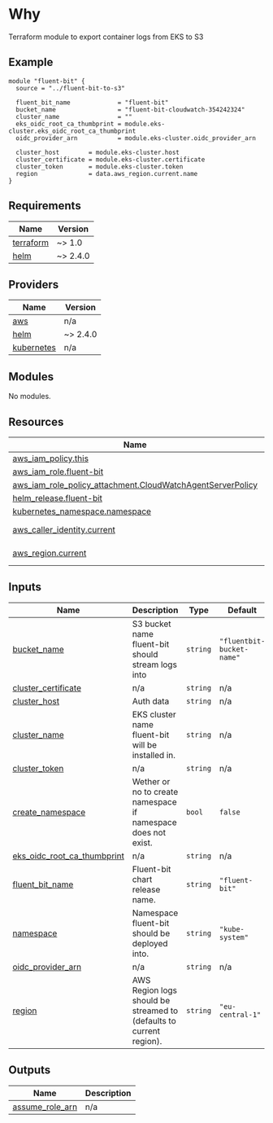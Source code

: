 <!-- BEGIN_TF_DOCS -->
# Why
Terraform module to export container logs from EKS to S3

## Example
```
module "fluent-bit" {
  source = "../fluent-bit-to-s3"

  fluent_bit_name             = "fluent-bit"
  bucket_name                 = "fluent-bit-cloudwatch-354242324"
  cluster_name                = ""
  eks_oidc_root_ca_thumbprint = module.eks-cluster.eks_oidc_root_ca_thumbprint
  oidc_provider_arn           = module.eks-cluster.oidc_provider_arn

  cluster_host        = module.eks-cluster.host
  cluster_certificate = module.eks-cluster.certificate
  cluster_token       = module.eks-cluster.token
  region              = data.aws_region.current.name
}
```

## Requirements

| Name | Version |
|------|---------|
| <a name="requirement_terraform"></a> [terraform](#requirement\_terraform) | ~> 1.0 |
| <a name="requirement_helm"></a> [helm](#requirement\_helm) | ~> 2.4.0 |

## Providers

| Name | Version |
|------|---------|
| <a name="provider_aws"></a> [aws](#provider\_aws) | n/a |
| <a name="provider_helm"></a> [helm](#provider\_helm) | ~> 2.4.0 |
| <a name="provider_kubernetes"></a> [kubernetes](#provider\_kubernetes) | n/a |

## Modules

No modules.

## Resources

| Name | Type |
|------|------|
| [aws_iam_policy.this](https://registry.terraform.io/providers/hashicorp/aws/latest/docs/resources/iam_policy) | resource |
| [aws_iam_role.fluent-bit](https://registry.terraform.io/providers/hashicorp/aws/latest/docs/resources/iam_role) | resource |
| [aws_iam_role_policy_attachment.CloudWatchAgentServerPolicy](https://registry.terraform.io/providers/hashicorp/aws/latest/docs/resources/iam_role_policy_attachment) | resource |
| [helm_release.fluent-bit](https://registry.terraform.io/providers/hashicorp/helm/latest/docs/resources/release) | resource |
| [kubernetes_namespace.namespace](https://registry.terraform.io/providers/hashicorp/kubernetes/latest/docs/resources/namespace) | resource |
| [aws_caller_identity.current](https://registry.terraform.io/providers/hashicorp/aws/latest/docs/data-sources/caller_identity) | data source |
| [aws_region.current](https://registry.terraform.io/providers/hashicorp/aws/latest/docs/data-sources/region) | data source |

## Inputs

| Name | Description | Type | Default | Required |
|------|-------------|------|---------|:--------:|
| <a name="input_bucket_name"></a> [bucket\_name](#input\_bucket\_name) | S3 bucket name fluent-bit should stream logs into | `string` | `"fluentbit-bucket-name"` | no |
| <a name="input_cluster_certificate"></a> [cluster\_certificate](#input\_cluster\_certificate) | n/a | `string` | n/a | yes |
| <a name="input_cluster_host"></a> [cluster\_host](#input\_cluster\_host) | Auth data | `string` | n/a | yes |
| <a name="input_cluster_name"></a> [cluster\_name](#input\_cluster\_name) | EKS cluster name fluent-bit will be installed in. | `string` | n/a | yes |
| <a name="input_cluster_token"></a> [cluster\_token](#input\_cluster\_token) | n/a | `string` | n/a | yes |
| <a name="input_create_namespace"></a> [create\_namespace](#input\_create\_namespace) | Wether or no to create namespace if namespace does not exist. | `bool` | `false` | no |
| <a name="input_eks_oidc_root_ca_thumbprint"></a> [eks\_oidc\_root\_ca\_thumbprint](#input\_eks\_oidc\_root\_ca\_thumbprint) | n/a | `string` | n/a | yes |
| <a name="input_fluent_bit_name"></a> [fluent\_bit\_name](#input\_fluent\_bit\_name) | Fluent-bit chart release name. | `string` | `"fluent-bit"` | no |
| <a name="input_namespace"></a> [namespace](#input\_namespace) | Namespace fluent-bit should be deployed into. | `string` | `"kube-system"` | no |
| <a name="input_oidc_provider_arn"></a> [oidc\_provider\_arn](#input\_oidc\_provider\_arn) | n/a | `string` | n/a | yes |
| <a name="input_region"></a> [region](#input\_region) | AWS Region logs should be streamed to (defaults to current region). | `string` | `"eu-central-1"` | no |

## Outputs

| Name | Description |
|------|-------------|
| <a name="output_assume_role_arn"></a> [assume\_role\_arn](#output\_assume\_role\_arn) | n/a |
<!-- END_TF_DOCS -->